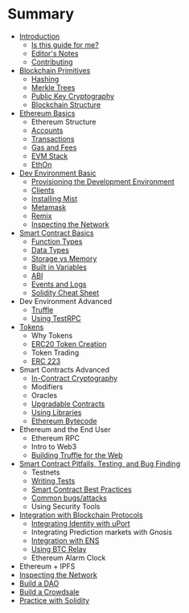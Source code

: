 # Summary

* [Introduction](README.md)
  * [Is this guide for me?](who-is-this-book-for.md)
  * [Editor's Notes](overlapping-resources.md)
  * [Contributing](contributing.md)
* [Blockchain Primitives](ethereum-technicals.md)
  * [Hashing](hashing-and-merkle-trees.md)
  * [Merkle Trees](merkle-trees.md)
  * [Public Key Cryptography](public-key-cryptography.md)
  * [Blockchain Structure](blockchain-structure.md)
* [Ethereum Basics](ethereum-basics.md)
  * Ethereum Structure
  * [Accounts](accounts.md)
  * [Transactions](transactions.md)
  * [Gas and Fees](/gas-and-fees.md)
  * [EVM Stack](evm-stack.md)
  * [EthOn](http://ethon.consensys.net/EthOn_spec.html)
* [Dev Environment Basic](dev-environment-i.md)
  * [Provisioning the Development Environment](http://decypher.tv/series/ethereum-development/video/1)
  * [Clients](dev-environment-i/clients.md)
  * [Installing Mist](dev-environment-i/installing-mist.md)
  * [Metamask](dev-environment-i/metamask.md)
  * [Remix](dev-environment-i/remix.md)
  * [Inspecting the Network](inspecting-the-network.md)
* [Smart Contract Basics](smart-contract-basics.md)
  * [Function Types](function-types.md)
  * [Data Types](data-types.md)
  * [Storage vs Memory](storage-vs-memory.md)
  * [Built in Variables](built-in-variables.md)
  * [ABI](abi.md)
  * [Events and Logs](events-and-logs.md)
  * [Solidity Cheat Sheet](https://s3-eu-west-1.amazonaws.com/b9-academy-assets/public/solidity-cheatsheet.pdf)
* Dev Environment Advanced
  * [Truffle](truffle.md)
  * [Using TestRPC](using-testrpc.md)
* [Tokens](tokens.md)
  * Why Tokens
  * [ERC20 Token Creation](token-creation.md)
  * Token Trading
  * [ERC 223](erc-223.md)
* Smart Contracts Advanced
  * [In-Contract Cryptography](in-contract-cryptography.md)
  * Modifiers
  * Oracles
  * [Upgradable Contracts](upgradable-contracts.md)
  * [Using Libraries](using-libraries.md)
  * [Ethereum Bytecode](ethereum-bytecode.md)
* Ethereum and the End User
  * Ethereum RPC
  * Intro to Web3
  * [Building Truffle for the Web](building-truffle-for-the-web.md)
* [Smart Contract Pitfalls, Testing, and Bug Finding](smart-contract-pitfalls-testing-and-bug-finding.md)
  * Testnets
  * [Writing Tests](writing-tests.md)
  * [Smart Contract Best Practices](smart-contract-best-practices.md)
  * [Common bugs/attacks](common-bugsattacks.md)
  * Using Security Tools
* [Integration with Blockchain Protocols](integration-with-blockchain-protocols.md)
  * [Integrating Identity with uPort](integrating-identity-with-uport.md)
  * Integrating Prediction markets with Gnosis
  * [Integration with ENS](integration-with-ens.md)
  * [Using BTC Relay](using-btc-relay.md)
  * Ethereum Alarm Clock
* Ethereum + IPFS
* [Inspecting the Network](inspecting-the-network.md)
* [Build a DAO](build-a-dao.md)
* [Build a Crowdsale](build-a-crowdsale.md)
* [Practice with Solidity](practice-with-solidity.md)

